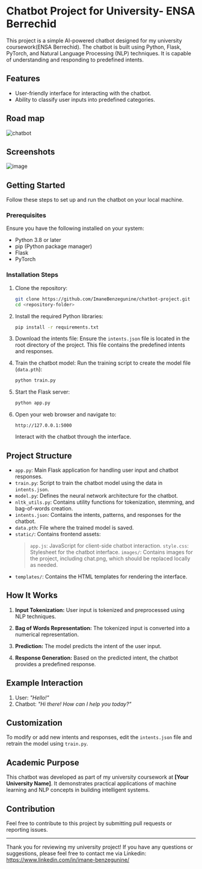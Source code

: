 # Chatbot Project for University- ENSA Berrechid

This project is a simple AI-powered chatbot designed for my university coursework(ENSA Berrechid). The chatbot is built using Python, Flask, PyTorch, and Natural Language Processing (NLP) techniques. It is capable of understanding and responding to predefined intents.

## Features

- User-friendly interface for interacting with the chatbot.
- Ability to classify user inputs into predefined categories.

## Road map

![chatbot](https://github.com/user-attachments/assets/2a9dd4f8-ca56-4aae-b89c-16787d4a9599)


## Screenshots

![image](https://github.com/user-attachments/assets/be68e16f-04b3-46bd-b96f-b83a578f72fe)


## Getting Started

Follow these steps to set up and run the chatbot on your local machine.

### Prerequisites

Ensure you have the following installed on your system:

- Python 3.8 or later
- pip (Python package manager)
- Flask
- PyTorch

### Installation Steps

1. Clone the repository:
   ```bash
   git clone https://github.com/ImaneBenzegunine/chatbot-project.git
   cd <repository-folder>
   ```

2. Install the required Python libraries:
   ```bash
   pip install -r requirements.txt
   ```

3. Download the intents file:
   Ensure the `intents.json` file is located in the root directory of the project. This file contains the predefined intents and responses.

4. Train the chatbot model:
   Run the training script to create the model file (`data.pth`):
   ```bash
   python train.py
   ```

5. Start the Flask server:
   ```bash
   python app.py
   ```

6. Open your web browser and navigate to:
   ```
   http://127.0.0.1:5000
   ```

   Interact with the chatbot through the interface.

## Project Structure

- `app.py`: Main Flask application for handling user input and chatbot responses.
- `train.py`: Script to train the chatbot model using the data in `intents.json`.
- `model.py`: Defines the neural network architecture for the chatbot.
- `nltk_utils.py`: Contains utility functions for tokenization, stemming, and bag-of-words creation.
- `intents.json`: Contains the intents, patterns, and responses for the chatbot.
- `data.pth`: File where the trained model is saved.
- `static/`: Contains frontend assets:
  > `app.js`: JavaScript for client-side chatbot interaction.
  > `style.css`: Stylesheet for the chatbot interface.
  > `images/`: Contains images for the project, including chat.png, which should be replaced locally as needed.
- `templates/`: Contains the HTML templates for rendering the interface.

## How It Works

1. **Input Tokenization:**
   User input is tokenized and preprocessed using NLP techniques.

2. **Bag of Words Representation:**
   The tokenized input is converted into a numerical representation.

3. **Prediction:**
   The model predicts the intent of the user input.

4. **Response Generation:**
   Based on the predicted intent, the chatbot provides a predefined response.

## Example Interaction

1. User: *"Hello!"*
2. Chatbot: *"Hi there! How can I help you today?"*

## Customization

To modify or add new intents and responses, edit the `intents.json` file and retrain the model using `train.py`.

## Academic Purpose

This chatbot was developed as part of my university coursework at **[Your University Name]**. It demonstrates practical applications of machine learning and NLP concepts in building intelligent systems.

## Contribution

Feel free to contribute to this project by submitting pull requests or reporting issues.


---

Thank you for reviewing my university project! If you have any questions or suggestions, please feel free to contact me via Linkedin: https://www.linkedin.com/in/imane-benzegunine/

